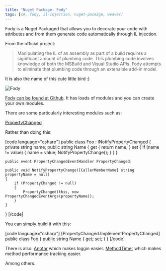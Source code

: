 ```yaml
---
title: "Nuget Package: Fody"
tags: [c#, fody, il-injection, nuget-package, weaver]
---
```


Fody is a Nuget Packaged that allows you to decorate your code with attributes and from them generate code automatically through IL injection.

From the official project:

<blockquote>Manipulating the IL of an assembly as part of a build requires a significant amount of plumbing code. This plumbing code involves knowledge of both the MSBuild and Visual Studio APIs. Fody attempts to eliminate that plumbing code through an extensible add-in model.</blockquote>

It is also the name of this cute little bird :)

<img src="http://upload.wikimedia.org/wikipedia/commons/thumb/8/83/Foudia_madagascariensis_-_W%C3%BCstenhaus_6.jpg/220px-Foudia_madagascariensis_-_W%C3%BCstenhaus_6.jpg" alt="Fody" />

<!--more-->

<a href="https://github.com/Fody/Fody" target="_blank">Fody can be found at Github</a>. It has loads of modules and you can create your own modules.

There are some particularly interesting modules such as:

<a href="https://github.com/Fody/PropertyChanged" target="_blank">PropertyChanged</a>

Rather than doing this:

[code language="csharp"]
public class Foo : INotifyPropertyChanged
{
    private string name;
    public string Name
    {
        get { return name; }
        set
        {
            if (name != value)
            {
                name = value;
                NotifyPropertyChange();
            }
        }
    }

    public event PropertyChangedEventHandler PropertyChanged;

    public void NotifyPropertyChange([CallerMemberName] string propertyName = null)
    {
        if (PropertyChanged != null)
        {
            PropertyChanged(this, new PropertyChangedEventArgs(propertyName));
        }
    }
}
[/code]

You can simply build it with this:

[code language="csharp"]
[PropertyChanged.ImplementPropertyChanged]
public class Foo
{
    public string Name { get; set; }
}
[/code]

There is also:
<a href="https://github.com/Fody/Anotar" target="_blank">Anotar</a> which makes loggin easier.
<a href="https://github.com/Fody/MethodTimer" target="_blank">MethodTimer</a> which makes method performance tracking easier.

Among others.
